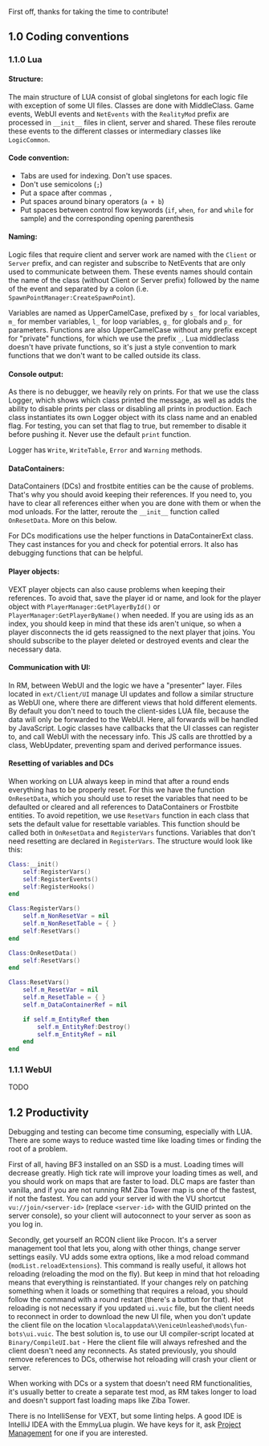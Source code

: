 First off, thanks for taking the time to contribute!

## 1.0 Coding conventions

### 1.1.0 Lua

#### Structure:

  The main structure of LUA consist of global singletons for each logic file with exception of some UI files. Classes are done with MiddleClass.
  Game events, WebUI events and `NetEvents` with the `RealityMod` prefix are processed in `__init__` files
  in client, server and shared. These files reroute these events to the different classes or intermediary
  classes like `LogicCommon`.

#### Code convention:

  * Tabs are used for indexing. Don't use spaces.
  * Don't use semicolons (`;`)
  * Put a space after commas `,`
  * Put spaces around binary operators (`a + b`)
  * Put spaces between control flow keywords (`if`, `when`, `for` and `while` for sample) and the corresponding opening parenthesis

#### Naming:

  Logic files that require client and server work are named with the `Client`
  or `Server` prefix, and can register and subscribe to NetEvents that are only used to communicate between
  them. These events names should contain the name of the class (without Client or Server prefix) followed by the
  name of the event and separated by a colon (i.e. `SpawnPointManager:CreateSpawnPoint`).

  Variables are named as UpperCamelCase, prefixed by `s_` for local variables, `m_` for member variables, `l_` for loop variables,
  `g_` for globals and `p_` for parameters. Functions are also UpperCamelCase without any prefix except for "private" functions, for which we use the prefix `_`. Lua middleclass doesn't have private functions, so it's just a style convention to mark functions that we don't want to be called outside its class.

#### Console output:

  As there is no debugger, we heavily rely on prints. For that we use the class Logger, which shows which class
  printed the message, as well as adds the ability to disable prints per class or disabling all prints in production.
  Each class instantiates its own Logger object with its class name and an enabled flag. For testing, you can set that flag
  to true, but remember to disable it before pushing it.
  Never use the default `print` function.

  Logger has `Write`, `WriteTable`, `Error` and `Warning` methods.

#### DataContainers:

  DataContainers (DCs) and frostbite entities can be the cause of problems. That's why you should avoid keeping their
  references. If you need to, you have to clear all references either when you are done with them or when the
  mod unloads. For the latter, reroute the `__init__` function called `OnResetData`. More on this below.

  For DCs modifications use the helper functions in DataContainerExt class. They cast instances for you and check
  for potential errors. It also has debugging functions that can be helpful.

#### Player objects:

  VEXT player objects can also cause problems when keeping their references. To avoid that, save the player id or name,
  and look for the player object with `PlayerManager:GetPlayerById()` or `PlayerManager:GetPlayerByName()` when
  needed. If you
  are using ids as an index, you should keep in mind that these ids aren't unique, so when a player disconnects the id
  gets reassigned to the next player that joins. You should subscribe to the player deleted or destroyed events and
  clear the necessary data.

#### Communication with UI:

  In RM, between WebUI and the logic we have a "presenter" layer. Files located in `ext/Client/UI` manage UI updates
  and follow a similar structure as WebUI one, where there are different views that hold different elements.
  By default you don't need to touch the client-sides LUA file, because the data will only be forwarded to the WebUI. Here, all forwards will be handled by JavaScript.
  Logic classes have callbacks that the UI classes can register to, and call WebUI with the necessary info. This JS
  calls are throttled by a class, WebUpdater, preventing spam and derived performance issues.

#### Resetting of variables and DCs

  When working on LUA always keep in mind that after a round ends everything has to be properly reset. For this we have
  the function `OnResetData`, which you should use to reset the variables that need to be defaulted or cleared and
  all references to DataContainers or Frostbite entities. To avoid repetition, we use `ResetVars`
  function in each class that sets the default value for resettable variables. This function should be called both in
  `OnResetData` and `RegisterVars` functions. Variables that don't need resetting are declared in `RegisterVars`.
  The structure would look like this:

  ```lua
  Class:__init()
      self:RegisterVars()
      self:RegisterEvents()
      self:RegisterHooks()
  end

  Class:RegisterVars()
      self.m_NonResetVar = nil
      self.m_NonResetTable = { }
      self:ResetVars()
  end

  Class:OnResetData()
      self:ResetVars()
  end

  Class:ResetVars()
      self.m_ResetVar = nil
      self.m_ResetTable = { }
      self.m_DataContainerRef = nil

      if self.m_EntityRef then
          self.m_EntityRef:Destroy()
          self.m_EntityRef = nil
      end
  end
  ```

### 1.1.1 WebUI

TODO

## 1.2 Productivity

Debugging and testing can become time consuming, especially with LUA. There are some ways to reduce wasted time like
loading times or finding the root of a problem.

First of all, having BF3 installed on an SSD is a must. Loading times will decrease greatly. High tick rate will
improve your loading times as well, and you should work on maps that are faster to load. DLC maps are faster than
vanilla, and if you are not running RM Ziba Tower map is one of the fastest, if not the fastest. You can
add your server id with the VU shortcut `vu://join/<server-id>` (replace `<server-id>` with the GUID printed on the server console),
so your client will autoconnect to your server as soon as you log in.

Secondly, get yourself an RCON client like Procon. It's a server management tool that lets you, along with other things, change server settings easily. VU adds some extra options, like a mod reload command (`modList.reloadExtensions`). This command is really useful, it allows hot reloading (reloading the mod on the fly). But keep in mind that hot reloading means that everything is reinstantiated. If your changes rely on patching something when it loads or something that requires a reload, you should follow the command with a round restart (there's a button for that). Hot reloading is not necessary if you updated `ui.vuic` file, but the client needs to reconnect in order to download the new UI file, when you don't update the client file on the location `%localappdata%\VeniceUnleashed\mods\fun-bots\ui.vuic`. The best solution is, to use our UI compiler-script located at `Binary/CompileUI.bat` - Here the client file will always refreshed and the client doesn't need any reconnects. As stated previously, you should remove references to DCs, otherwise hot reloading will crash your client or server.

When working with DCs or a system that doesn't need RM functionalities, it's usually better to create a separate test
mod, as RM takes longer to load and doesn't support fast loading maps like Ziba Tower.

There is no IntelliSense for VEXT, but some linting helps. A good IDE is IntelliJ IDEA with the EmmyLua plugin.
We have keys for it, ask [Project Management](#project-management) for one if you are interested.
